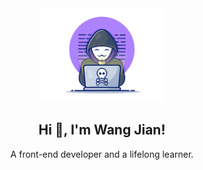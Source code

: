 <div align="center">
  <img width="200px"; height="150px" src="./img/materialHacker.png"/>
  <h2>Hi 👋, I'm Wang Jian!</h2>
  <p>A front-end developer and a lifelong learner.</p>
</div>


